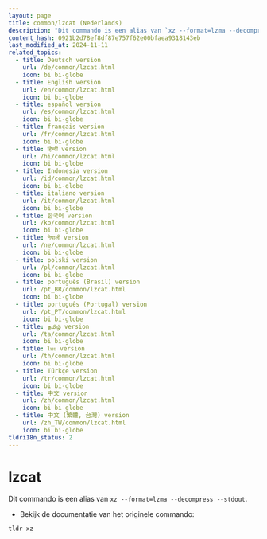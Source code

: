 ```yaml
---
layout: page
title: common/lzcat (Nederlands)
description: "Dit commando is een alias van `xz --format=lzma --decompress --stdout`."
content_hash: 0921b2d78ef8df87e757f62e00bfaea9318143eb
last_modified_at: 2024-11-11
related_topics:
  - title: Deutsch version
    url: /de/common/lzcat.html
    icon: bi bi-globe
  - title: English version
    url: /en/common/lzcat.html
    icon: bi bi-globe
  - title: español version
    url: /es/common/lzcat.html
    icon: bi bi-globe
  - title: français version
    url: /fr/common/lzcat.html
    icon: bi bi-globe
  - title: हिन्दी version
    url: /hi/common/lzcat.html
    icon: bi bi-globe
  - title: Indonesia version
    url: /id/common/lzcat.html
    icon: bi bi-globe
  - title: italiano version
    url: /it/common/lzcat.html
    icon: bi bi-globe
  - title: 한국어 version
    url: /ko/common/lzcat.html
    icon: bi bi-globe
  - title: नेपाली version
    url: /ne/common/lzcat.html
    icon: bi bi-globe
  - title: polski version
    url: /pl/common/lzcat.html
    icon: bi bi-globe
  - title: português (Brasil) version
    url: /pt_BR/common/lzcat.html
    icon: bi bi-globe
  - title: português (Portugal) version
    url: /pt_PT/common/lzcat.html
    icon: bi bi-globe
  - title: தமிழ் version
    url: /ta/common/lzcat.html
    icon: bi bi-globe
  - title: ไทย version
    url: /th/common/lzcat.html
    icon: bi bi-globe
  - title: Türkçe version
    url: /tr/common/lzcat.html
    icon: bi bi-globe
  - title: 中文 version
    url: /zh/common/lzcat.html
    icon: bi bi-globe
  - title: 中文 (繁體, 台灣) version
    url: /zh_TW/common/lzcat.html
    icon: bi bi-globe
tldri18n_status: 2
---
```

# lzcat

Dit commando is een alias van `xz --format=lzma --decompress --stdout`.

- Bekijk de documentatie van het originele commando:

`tldr xz`
